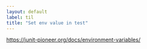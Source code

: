 ```yaml
---
layout: default
label: til
title: "Set env value in test"
---
```


https://junit-pioneer.org/docs/environment-variables/

